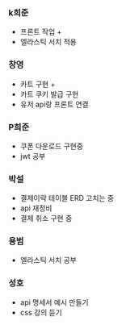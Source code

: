 ### k희준
- 프론트 작업 +
- 엘라스틱 서치 적용

### 창영
- 카트 구현 +
- 카트 쿠키 발급 구현
- 유저 api랑 프론트 연결

### P희준
- 쿠폰 다운로드 구현중
- jwt 공부

### 박설
- 결제이략 테이블 ERD 고치는 중
- api 재정비
- 결제 취소 구현 중

### 용범
- 엘라스틱 서치 공부

### 성호
- api 명세서 예시 만들기
- css 강의 듣기